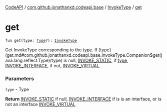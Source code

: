 [CodeAPI](../../index.md) / [com.github.jonathanxd.codeapi.base](../index.md) / [InvokeType](index.md) / [get](.)

# get

`fun get(type: `[`Type`](http://docs.oracle.com/javase/6/docs/api/java/lang/reflect/Type.html)`?): `[`InvokeType`](index.md)

Get InvokeType corresponding to the [type](get.md#com.github.jonathanxd.codeapi.base.InvokeType.Companion$get(java.lang.reflect.Type)/type). If [type](get.md#com.github.jonathanxd.codeapi.base.InvokeType.Companion$get(java.lang.reflect.Type)/type) is null, [INVOKE_STATIC](-i-n-v-o-k-e_-s-t-a-t-i-c.md), if [type](../../com.github.jonathanxd.codeapi.util/java.lang.reflect.-type/is-interface.md), [INVOKE_INTERFACE](-i-n-v-o-k-e_-i-n-t-e-r-f-a-c-e.md), if not, [INVOKE_VIRTUAL](-i-n-v-o-k-e_-v-i-r-t-u-a-l.md).

### Parameters

`type` - Type

**Return**
[INVOKE_STATIC](-i-n-v-o-k-e_-s-t-a-t-i-c.md) if null, [INVOKE_INTERFACE](-i-n-v-o-k-e_-i-n-t-e-r-f-a-c-e.md) if is is an interface, or is not an interface [INVOKE_VIRTUAL](-i-n-v-o-k-e_-v-i-r-t-u-a-l.md)

